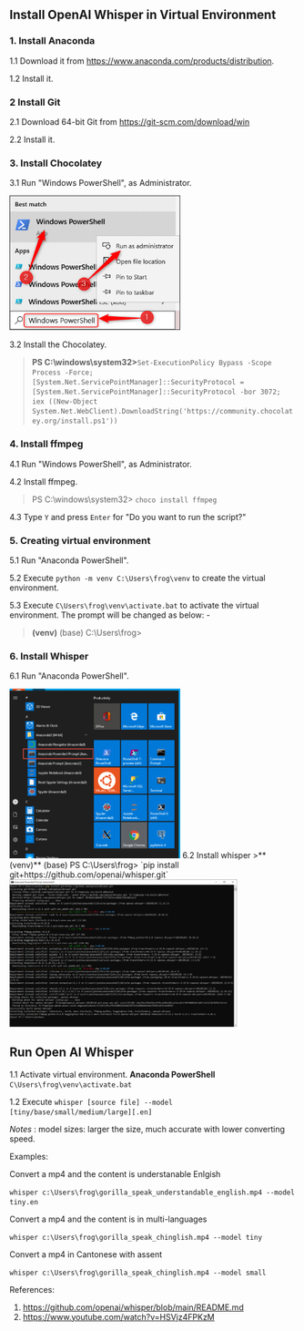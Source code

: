 ## Install OpenAI Whisper in Virtual Environment

### 1. Install Anaconda
1.1 Download it from https://www.anaconda.com/products/distribution.

1.2 Install it.

### 2 Install Git
2.1 Download 64-bit Git from https://git-scm.com/download/win

2.2 Install it.

### 3. Install Chocolatey
3.1 Run "Windows PowerShell",  as Administrator.

<img src="https://github.com/joechau29/InstallOpenAIWhisper/blob/main/3.1.png" width=300>

3.2 Install the Chocolatey.

> **PS C:\windows\system32>**`Set-ExecutionPolicy Bypass -Scope Process -Force; [System.Net.ServicePointManager]::SecurityProtocol = [System.Net.ServicePointManager]::SecurityProtocol -bor 3072; iex ((New-Object System.Net.WebClient).DownloadString('https://community.chocolatey.org/install.ps1'))`

### 4. Install ffmpeg
4.1 Run "Windows PowerShell", as Administrator.

4.2 Install ffmpeg.
> PS C:\windows\system32> `choco install ffmpeg`

4.3 Type `Y` and  press `Enter` for "Do you want to run the script?"

### 5. Creating virtual environment
5.1 Run "Anaconda PowerShell".

5.2 Execute `python -m venv C:\Users\frog\venv` to create the virtual environment.

5.3 Execute `C\Users\frog\venv\activate.bat` to activate the virtual environment.  The prompt will be changed as below: -
> **(venv)** (base) C:\Users\frog>

### 6. Install Whisper
6.1 Run "Anaconda PowerShell".

<img src="https://github.com/joechau29/InstallOpenAIWhisper/blob/main/6.1.png" width=300>
6.2 Install whisper
>**(venv)** (base) PS C:\Users\frog> `pip install git+https://github.com/openai/whisper.git`

<img src="https://github.com/joechau29/InstallOpenAIWhisper/blob/main/6.2.png" width=400>

## Run Open AI Whisper
1.1 Activate virtual environment.  **Anaconda PowerShell** `C\Users\frog\venv\activate.bat`

1.2 Execute `whisper [source file] --model [tiny/base/small/medium/large][.en]`

*Notes* : model sizes: larger the size, much accurate with lower converting speed.

Examples:

Convert a mp4 and the content is understanable Enlgish

 `whisper c:\Users\frog\gorilla_speak_understandable_english.mp4 --model tiny.en`
 
Convert a mp4 and the content is in multi-languages

`whisper c:\Users\frog\gorilla_speak_chinglish.mp4 --model tiny`

Convert a mp4 in Cantonese with assent

`whisper c:\Users\frog\gorilla_speak_chinglish.mp4 --model small`

References: 
1. https://github.com/openai/whisper/blob/main/README.md
2. https://www.youtube.com/watch?v=HSVjz4FPKzM